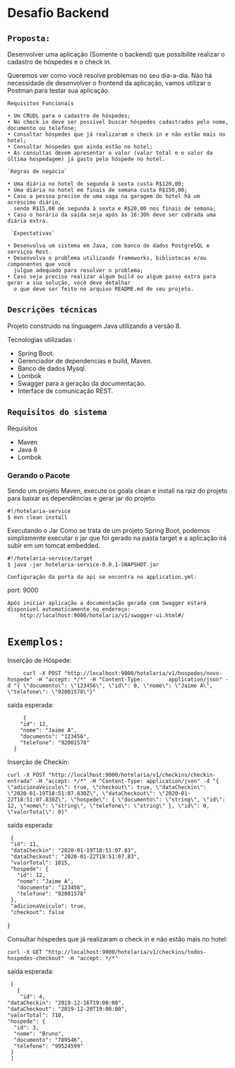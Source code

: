 # Desafio Backend

## `Proposta:`

Desenvolver uma aplicação (Somente o backend) que possibilite realizar o cadastro de
hóspedes e o check in.

Queremos ver como você resolve problemas no seu dia-a-dia. Não há necessidade de
desenvolver o frontend da aplicação, vamos utilizar o Postman para testar sua aplicação.

 `Requisitos Funcionais`

    • Um CRUDL para o cadastro de hóspedes;
    • No check in deve ser possível buscar hóspedes cadastrados pelo nome, documento ou telefone;
    • Consultar hóspedes que já realizaram o check in e não estão mais no hotel;
    • Consultar hóspedes que ainda estão no hotel;
    • As consultas devem apresentar o valor (valor total e o valor da última hospedagem) já gasto pelo hóspede no hotel.
    
    `Regras de negócio` 

    • Uma diária no hotel de segunda à sexta custa R$120,00;
    • Uma diária no hotel em finais de semana custa R$150,00;
    • Caso a pessoa precise de uma vaga na garagem do hotel há um acréscimo diário, 
      sendo R$15,00 de segunda à sexta e R$20,00 nos finais de semana;
    • Caso o horário da saída seja após às 16:30h deve ser cobrada uma diária extra.
    
     `Expectativas` 

    • Desenvolva um sistema em Java, com banco de dados PostgreSQL e serviços Rest.
    • Desenvolva o problema utilizando frameworks, bibliotecas e/ou componentes que você
      julgue adequado para resolver o problema;
    • Caso seja preciso realizar algum build ou algum passo extra para gerar a sua solução, você deve detalhar 
      o que deve ser feito no arquivo README.md de seu projeto.
      
## `Descrições técnicas`

  Projeto construido na linguagem Java utilizando a versão 8. 

Tecnologias utilizadas :

 - Spring Boot.
 - Gerenciador de dependencias e build, Maven.
 - Banco de dados Mysql.
 - Lombok
 - Swagger para a geração da documentação. 
 - Interface de comunicação REST.
 
 ## `Requisitos do sistema`

Requisitos

- Maven
- Java 8
- Lombok

### Gerando o Pacote

Sendo um projeto Maven, execute os goals clean e install na raiz do projeto para baixar as dependências e gerar jar do projeto.

    #!/hotelaria-service
    $ mvn clean install
 
 Executando o Jar
Como se trata de um projeto Spring Boot, podemos simplismente executar o jar que foi gerado na pasta target e a 
aplicação irá subir em um tomcat embedded.

    #!/hotelaria-service/target
    $ java -jar hotelaria-service-0.0.1-SNAPSHOT.jar
    
    Configuração da porta da api se encontra no application.yml:
  port: 9000
    
    Após iniciar aplicação a documentação gerada com Swagger estará disponível automaticamente no endereço:
        http://localhost:9000/hotelaria/v1/swagger-ui.html#/
        
 # `Exemplos:`

Inserção de Hóspede:

         curl -X POST "http://localhost:9000/hotelaria/v1/hospedes/novo-hospede" -H "accept: */*" -H "Content-Type:        application/json" -d "{ \"documento\": \"123456\", \"id\": 0, \"nome\": \"Jaime A\", \"telefone\": \"92001578\"}"
         
saída esperada:


         {
        "id": 12,
        "nome": "Jaime A",
        "documento": "123456",
        "telefone": "92001578"
      }
      
Inserção de Checkin:
   
    curl -X POST "http://localhost:9000/hotelaria/v1/checkins/checkin-entrada" -H "accept: */*" -H "Content-Type: application/json" -d "{ \"adicionaVeiculo\": true, \"checkout\": true, \"dataCheckin\": \"2020-01-19T18:51:07.830Z\", \"dataCheckout\": \"2020-01-22T18:51:07.830Z\", \"hospede\": { \"documento\": \"string\", \"id\": 12, \"nome\": \"string\", \"telefone\": \"string\" }, \"id\": 0, \"valorTotal\": 0}"
    
saída esperada: 


     {
     "id": 11,
     "dataCheckin": "2020-01-19T18:51:07.83",
     "dataCheckout": "2020-01-22T18:51:07.83",
     "valorTotal": 1015,
     "hospede": {
       "id": 12,
       "nome": "Jaime A",
       "documento": "123456",
       "telefone": "92001578"
     },
     "adicionaVeiculo": true,
     "checkout": false
   }
   
Consultar hóspedes que já realizaram o check in e não estão mais no hotel:

    curl -X GET "http://localhost:9000/hotelaria/v1/checkins/todos-hospedes-checkout" -H "accept: */*"
   
saída esperada: 

     [
       {
        "id": 4,
    "dataCheckin": "2019-12-16T19:00:00",
    "dataCheckout": "2019-12-20T19:00:00",
    "valorTotal": 710,
    "hospede": {
      "id": 3,
      "nome": "Bruno",
      "documento": "789546",
      "telefone": "99524599"
     }
     ]

 
